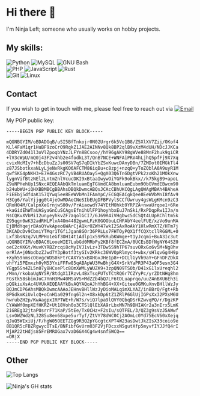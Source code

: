 <!-- <div align=center>
    <img src="./images/banner.png" alt="Under Construction">
</div> -->

# Hi there :wave:
I'm Ninja Left; someone who usually works on hobby projects.

## My skills:
![Python](https://img.shields.io/badge/-Python-FFCF46?style=flat-square&logo=Python&logoColor=3776AB)
![MySQL](https://img.shields.io/badge/-MySQL-f0f0f0?style=flat-square&logo=mysql)
![GNU Bash](https://img.shields.io/badge/-Bash-232F3E?style=flat-square&logo=GNUBash)
<br>
![PHP](https://img.shields.io/badge/-PHP-232F3E?style=flat-square&logo=PHP)
![JavaScript](https://img.shields.io/badge/-JavaScript-232F3E?style=flat-square&logo=javascript)
![Rust](https://img.shields.io/badge/-Rust-070707?style=flat-square&logo=Rust&logoColor=070707&color=f0f0f0)
<br>
![Git](https://img.shields.io/badge/-Git-232F3E?style=flat-square&logo=git)
![Linux](https://img.shields.io/badge/-Linux-232F3E?style=flat-square&logo=Linux&logoColor=white)

## Contact
If you wish to get in touch with me, please feel free to reach out via 
[![Email](https://img.shields.io/badge/Email-ninja.notleft@proton.me-black?style=flat-square&logo=Protonmail&labelColor=white)](mailto:ninja.notleft@proton.me)

My PGP public key:
```pgp
-----BEGIN PGP PUBLIC KEY BLOCK-----

mQGNBGYIM/oBDADGqB/uSI5BfTnkojr0N02Urgr6k5Vo1B8/Z5XlXV7Zij/OKof4
KLl4FaM1qr1HuBF9zoCrO9RqkZ1JAE2AINNv8Qk8BP2qlB9vXzM4dUH/NDcJJKCa
4DDRYZd041l3oVlZpoqbYNzJLFYn8BCsoo//hY96gAKY98gWVe88MnF2huk9giCR
+lV3cWpU/mQ0j43F2v4hb2e4fodkL3T/QnB7NCE+WNFAiPRV4hLjhQ5pfFj9X7Xq
cvixNcMIy7+hEcDbuZzJs00SV7qS7qDIkYbZSxKuwcDAnyDBn/7ZMDot0IMGkTl4
z87JSbotkxaNLyLjeNvRkgKO6AFCTM86iqBu+c8zpj+nzqQ+yToZQblA0A9uyR1M
qwfSKG4pNKH3+E7H4GszRC7yVB4RUAOay5+QgX03Q6TnGDgtVPk2zoKh21MOkXnw
lygnVifBtzNEl2LntmZnlVcucDKI9xBtaaIwywOiYGFk9okBkx//k75kgB9+apoL
Z9uNPHehUp1SNxcAEQEAAbQkTmluamEgTGVmdCA8bmluamEubm90bGVmdEBwcm90
b24ubWU+iQHXBBMBCgBBAhsDBQkDwmcABQsJCAcCBhUKCQgLAgQWAgMBAh4BAheA
FiEEbj5df4aK157QYwq5ee8EeWVbMnIFAmYpC/ECGQEACgkQee8EeWVbMnI8fAv9
H3Cg6/YalYjjgg0t4jeOwMDAeCNeSIbEUgDFBPVylSCCfUwruy4gsWLgKMcn9zC3
QRoH04M/CalpnXeGrnjwS00v/PrAiaowdY74YEtMOhkb9YRPZA+nwaUrqoe1+6Re
+kaGidEhWTaUASyaGnCuSCAgsEfnihUlFP1hoyhbxEuJ7nSki/RxPDqpRw1IJa/n
NsCQKvXVbMi12unyeyhkvZF7aqolGCI7/6J69R4iVHgbwc5dCSQt4LUpRChltm5k
Z95qgn0wK32adRHLPlvA4Om4482gwmLFzK0GOObuLCHFAbY4eelFUE/xzVo9unMA
EjBMdYqejrBAsQYwkApeo6WArCjAQkrOZWY47wkI2SAxRoAkY1HlwRmXTZ/HTm7j
3KCADcDv9CbmiYTMqr1TGfiJgan8GOr36PRLLs7FHTOyPQX1ffCQXtcllRGGML+0
Lxf3bsNzq7VLMPHo1eGf3OH14t1Adlp1x59PkRubKWmge+t1yJcqmi+BuA3Ic3ut
uQGNBGYIM/oBDAC6LooeWIE7LubGd0MRbPy2KBf8fECZmA/0UCEsBDfNgNY64SZ0
oeC2cKKGt/WuvKYRBZrcqi8cMyIVJ1vLz+3TDw5S9hTP67suvORxGo6v5M+Ng8hv
erRlA+j0NodbzZJwd7Y3pBotf3tyGIv2KRkc36WVOpRlmyc4+wbx/sHlqvGg4H9p
+Xyh59nmscOGvgcWDS0kFtrCAXYx5xBXHGxJHe1p8++DCLlGyVh9aY+GFnDFZDkX
ohfYi5PEmxzh0yM53YxiFFFw85qABApWU3MwBhjG4X+SrkYaPR3P43aOF5esn3G4
YEgp5Sn4ZL5n07y8HCxePlc8OmXWMLyWUZK9+3zpQN09TSOb/D41xG1lxUreqhl2
/Mnn/rkobaUgNY5R/8tdgX1IRzvL4BxTsqPUTsTCtRQ6r7CZYyPc/yrZDtNHg8hm
FGstk58sbimJoC7YnH3Mw40MSaVS+MdZZb4bQ7LF6tDLuaprqo/uuZ4nBXU6Eh3i
pQGkiuXsAc4UVUkAEQEAAYkBvAQYAQoAJhYhBG4+XX+Gitee0GMKuXnvBHllWzJy
BQJmCDP6AhsMBQkDwmcAAAoJEHnvBHllWzJyDioMALqimXLYAZ/inBBrQ/Fgt+Rb
8PGdkmKiUvlcQ+oCnH1a029fng6l2n+X8xkDp6tZ1ZRlP6GlUjIGPsXx32PXsM6U
hwrubZH2p/KwAagpxIRPTWE+h/W7s/viQ7lpa9lQVY0QbqDSrKZwvqPQ/r/DgzKP
CYAWWf0mpXEfHKRZ+Ut18Voh0o3CTSlQlEbXA9rLbxMN7h9BHIAKr2a3nErx5LmK
2iGREg32jtaPOsrrF71KaP/5tEe/Tx0CHz+F2sIu/sQTFEL/3/QZ3g9sVzJ5AWwf
LsvOWZWdzNL3285u8en68xpe5urTyf/ZtVY78dWC0Cj2AOmLc0Yd75EcV60xXejq
qJuQ5WIxiUj/F/hgW05OEETZGg9R3Q2pYGcgtcXPT4W23asDwtJkZIsX33coio9e
8B1QR5cFBZRgwycOTsE/BNFibfGvUrmO3F2VjFDcxxNSgutXfp5myvfIYJJfQ4rI
MjAP22tHdjs85FrEMROGax7vaD6GX4Cg4w4snfSWCQ==
=ORjX
-----END PGP PUBLIC KEY BLOCK-----
```

## Other
![Top Langs](https://github-readme-stats.vercel.app/api/top-langs/?username=ninja-left&layout=donut&theme=dracula)

![Ninja's GH stats](https://github-readme-stats.vercel.app/api?username=ninja-left&show_icons=true&theme=dracula)
